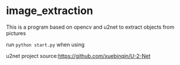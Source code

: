 # image_extraction
This is a program based on opencv and u2net to extract objects from pictures

run
`
python start.py
`
when using

u2net project source:https://github.com/xuebinqin/U-2-Net
